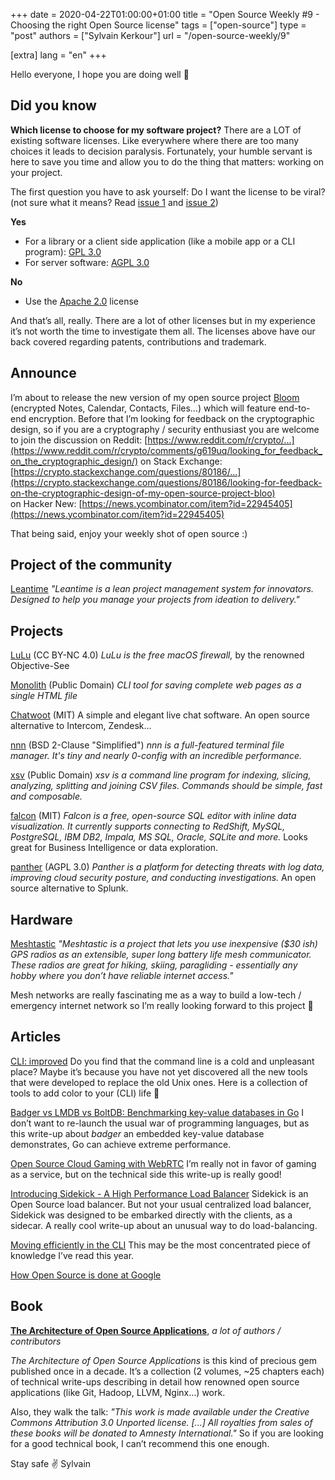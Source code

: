 +++
date = 2020-04-22T01:00:00+01:00
title = "Open Source Weekly #9 - Choosing the right Open Source license"
tags = ["open-source"]
type = "post"
authors = ["Sylvain Kerkour"]
url = "/open-source-weekly/9"


[extra]
lang = "en"
+++

Hello everyone, I hope you are doing well 🙏


## Did you know

**Which license to choose for my software project?**
There are a LOT of existing software licenses. Like everywhere where there are too many choices it leads to decision paralysis. Fortunately, your humble servant is here to save you time and allow you to do the thing that matters: working on your project.

The first question you have to ask yourself: Do I want the license to be viral? (not sure what it means? Read [issue 1](https://opensourceweekly.org/issues/1#did-you-know) and [issue 2](https://opensourceweekly.org/issues/2#did-you-know))

**Yes**
* For a library or a client side application (like a mobile app or a CLI program): [GPL 3.0](https://www.gnu.org/licenses/gpl-3.0.en.html)
* For server software: [AGPL 3.0](https://www.gnu.org/licenses/agpl-3.0.en.html)

**No**
* Use the [Apache 2.0](https://www.apache.org/licenses/LICENSE-2.0) license


And that’s all, really. There are a lot of other licenses but in my experience it’s not worth the time to investigate them all. The licenses above have our back covered regarding patents, contributions and trademark.




## Announce

I’m about to release the new version of my open source project [Bloom](https://bloom.sh) (encrypted Notes, Calendar, Contacts, Files…) which will feature end-to-end encryption. Before that I’m looking for feedback on the cryptographic design, so if you are a cryptography / security enthusiast you are welcome to join the discussion
on Reddit: [https://www.reddit.com/r/crypto/...](https://www.reddit.com/r/crypto/comments/g619uq/looking_for_feedback_on_the_cryptographic_design/)
on Stack Exchange:
[https://crypto.stackexchange.com/questions/80186/...](https://crypto.stackexchange.com/questions/80186/looking-for-feedback-on-the-cryptographic-design-of-my-open-source-project-bloo) <br/>
on Hacker New:
[https://news.ycombinator.com/item?id=22945405](https://news.ycombinator.com/item?id=22945405)<br/>

That being said, enjoy your weekly shot of open source :)



## Project of the community

[Leantime](https://github.com/Leantime/leantime)
*"Leantime is a lean project management system for innovators. Designed to help you manage your projects from ideation to delivery."*



## Projects

[LuLu](https://github.com/objective-see/LuLu) (CC BY-NC 4.0)
*LuLu is the free macOS firewall,* by the renowned Objective-See



[Monolith](https://github.com/Y2Z/monolith) (Public Domain)
*CLI tool for saving complete web pages as a single HTML file*


[Chatwoot](https://github.com/chatwoot/chatwoot) (MIT)
A simple and elegant live chat software. An open source alternative to Intercom, Zendesk...



[nnn](https://github.com/jarun/nnn) (BSD 2-Clause "Simplified")
*nnn is a full-featured terminal file manager. It's tiny and nearly 0-config with an incredible performance.*



[xsv](https://github.com/BurntSushi/xsv) (Public Domain)
*xsv is a command line program for indexing, slicing, analyzing, splitting and joining CSV files. Commands should be simple, fast and composable.*



[falcon](https://github.com/plotly/falcon) (MIT)
*Falcon is a free, open-source SQL editor with inline data visualization. It currently supports connecting to RedShift, MySQL, PostgreSQL, IBM DB2, Impala, MS SQL, Oracle, SQLite and more.*
Looks great for Business Intelligence or data exploration.


[panther](https://github.com/panther-labs/panther) (AGPL 3.0)
*Panther is a platform for detecting threats with log data, improving cloud security posture, and conducting investigations.*
An open source alternative to Splunk.





## Hardware

[Meshtastic](https://www.meshtastic.org)
*"Meshtastic is a project that lets you use inexpensive ($30 ish) GPS radios as an extensible, super long battery life mesh communicator. These radios are great for hiking, skiing, paragliding - essentially any hobby where you don’t have reliable internet access."*

Mesh networks are really fascinating me as a way to build a low-tech / emergency internet network so I’m really looking forward to this project 🚀



## Articles

[CLI: improved](https://remysharp.com/2018/08/23/cli-improved)
Do you find that the command line is a cold and unpleasant place? Maybe it’s because you have not yet discovered all the new tools that were developed to replace the old Unix ones.
Here is a collection of tools to add color to your (CLI) life 🎉



[Badger vs LMDB vs BoltDB: Benchmarking key-value databases in Go](https://dgraph.io/blog/post/badger-lmdb-boltdb/)
I don’t want to re-launch the usual war of programming languages, but as this write-up about *badger* an embedded key-value database demonstrates, Go can achieve extreme performance.



[Open Source Cloud Gaming with WebRTC](https://webrtchacks.com/open-source-cloud-gaming-with-webrtc)
I’m really not in favor of gaming as a service, but on the technical side this write-up is really good!



[Introducing Sidekick - A High Performance Load Balancer](https://blog.min.io/introducing-sidekick-a-high-performance-load-balancer)
Sidekick is an Open Source load balancer. But not your usual centralized load balancer, Sidekick was designed to be embarked directly with the clients, as a sidecar. A really cool write-up about an unusual way to do load-balancing.



[Moving efficiently in the CLI](https://clementc.github.io/blog/2018/01/25/moving_cli)
This may be the most concentrated piece of knowledge I’ve read this year.


[How Open Source is done at Google](https://opensource.google/docs)




## Book

**[The Architecture of Open Source Applications](http://www.aosabook.org/en/index.html)**, *a lot of authors / contributors*

*The Architecture of Open Source Applications* is this kind of precious gem published once in a decade. It’s a collection (2 volumes, ~25 chapters each) of technical write-ups describing in detail how renowned open source applications (like Git, Hadoop, LLVM, Nginx…) work.

Also, they walk the talk: *"This work is made available under the Creative Commons Attribution 3.0 Unported license. [...] All royalties from sales of these books will be donated to Amnesty International."*
So if you are looking for a good technical book, I can’t recommend this one enough.



Stay safe ✌️
Sylvain

